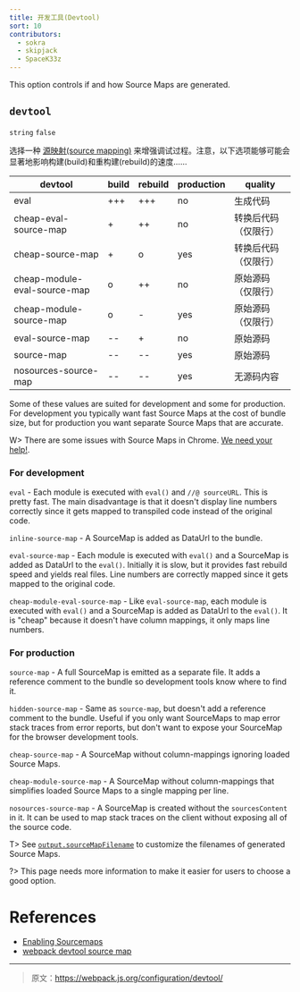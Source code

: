 ```yaml
---
title: 开发工具(Devtool)
sort: 10
contributors:
  - sokra
  - skipjack
  - SpaceK33z
---
```


This option controls if and how Source Maps are generated.

## `devtool`

`string` `false`

选择一种 [源映射(source mapping)](http://blog.teamtreehouse.com/introduction-source-maps) 来增强调试过程。注意，以下选项能够可能会显著地影响构建(build)和重构建(rebuild)的速度……

 devtool                      | build | rebuild | production | quality
------------------------------|-------|---------|------------|--------------------------
 eval                         | +++   | +++     | no         | 生成代码
 cheap-eval-source-map        | +     | ++      | no         | 转换后代码（仅限行）
 cheap-source-map             | +     | o       | yes        | 转换后代码（仅限行）
 cheap-module-eval-source-map | o     | ++      | no         | 原始源码（仅限行）
 cheap-module-source-map      | o     | -       | yes        | 原始源码（仅限行）
 eval-source-map              | --    | +       | no         | 原始源码
 source-map                   | --    | --      | yes        | 原始源码
  nosources-source-map         | --    | --      | yes        | 无源码内容

Some of these values are suited for development and some for production. For development you typically want fast Source Maps at the cost of bundle size, but for production you want separate Source Maps that are accurate.

W> There are some issues with Source Maps in Chrome. [We need your help!](https://github.com/webpack/webpack/issues/3165).

### For development

`eval` - Each module is executed with `eval()` and `//@ sourceURL`. This is pretty fast. The main disadvantage is that it doesn't display line numbers correctly since it gets mapped to transpiled code instead of the original code.

`inline-source-map` - A SourceMap is added as DataUrl to the bundle.

`eval-source-map` - Each module is executed with `eval()` and a SourceMap is added as DataUrl to the `eval()`. Initially it is slow, but it provides fast rebuild speed and yields real files. Line numbers are correctly mapped since it gets mapped to the original code.

`cheap-module-eval-source-map` - Like `eval-source-map`, each module is executed with `eval()` and a SourceMap is added as DataUrl to the `eval()`. It is "cheap" because it doesn't have column mappings, it only maps line numbers.

### For production

`source-map` - A full SourceMap is emitted as a separate file. It adds a reference comment to the bundle so development tools know where to find it.

`hidden-source-map` - Same as `source-map`, but doesn't add a reference comment to the bundle. Useful if you only want SourceMaps to map error stack traces from error reports, but don't want to expose your SourceMap for the browser development tools.

`cheap-source-map` - A SourceMap without column-mappings ignoring loaded Source Maps.

`cheap-module-source-map` - A SourceMap without column-mappings that simplifies loaded Source Maps to a single mapping per line.

`nosources-source-map` - A SourceMap is created without the `sourcesContent` in it. It can be used to map stack traces on the client without exposing all of the source code.

T> See [`output.sourceMapFilename`](/configuration/output#output-sourcemapfilename) to customize the filenames of generated Source Maps.

?> This page needs more information to make it easier for users to choose a good option.

# References

- [Enabling Sourcemaps](http://survivejs.com/webpack/developing-with-webpack/enabling-sourcemaps/)
- [webpack devtool source map](http://cheng.logdown.com/posts/2016/03/25/679045
)

***

> 原文：https://webpack.js.org/configuration/devtool/